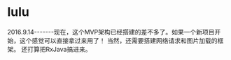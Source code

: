 # lulu

2016.9.14-------现在，这个MVP架构已经搭建的差不多了。如果一个新项目开始，这个感觉可以直接拿过来用了！
                当然，还需要搭建网络请求和图片加载的框架。
                还打算把RxJava搞进来。

